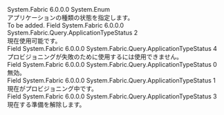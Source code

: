 <Type Name="ApplicationTypeStatus" FullName="System.Fabric.Query.ApplicationTypeStatus">
  <TypeSignature Language="C#" Value="public enum ApplicationTypeStatus" />
  <TypeSignature Language="ILAsm" Value=".class public auto ansi sealed ApplicationTypeStatus extends System.Enum" />
  <TypeSignature Language="DocId" Value="T:System.Fabric.Query.ApplicationTypeStatus" />
  <TypeSignature Language="VB.NET" Value="Public Enum ApplicationTypeStatus" />
  <TypeSignature Language="F#" Value="type ApplicationTypeStatus = " />
  <AssemblyInfo>
    <AssemblyName>System.Fabric</AssemblyName>
    <AssemblyVersion>6.0.0.0</AssemblyVersion>
  </AssemblyInfo>
  <Base>
    <BaseTypeName>System.Enum</BaseTypeName>
  </Base>
  <Docs>
    <summary>
            アプリケーションの種類の状態を指定します。
            </summary>
    <remarks>To be added.</remarks>
  </Docs>
  <Members>
    <Member MemberName="Available">
      <MemberSignature Language="C#" Value="Available" />
      <MemberSignature Language="ILAsm" Value=".field public static literal valuetype System.Fabric.Query.ApplicationTypeStatus Available = int32(2)" />
      <MemberSignature Language="DocId" Value="F:System.Fabric.Query.ApplicationTypeStatus.Available" />
      <MemberSignature Language="VB.NET" Value="Available" />
      <MemberSignature Language="F#" Value="Available = 2" Usage="System.Fabric.Query.ApplicationTypeStatus.Available" />
      <MemberType>Field</MemberType>
      <AssemblyInfo>
        <AssemblyName>System.Fabric</AssemblyName>
        <AssemblyVersion>6.0.0.0</AssemblyVersion>
      </AssemblyInfo>
      <ReturnValue>
        <ReturnType>System.Fabric.Query.ApplicationTypeStatus</ReturnType>
      </ReturnValue>
      <MemberValue>2</MemberValue>
      <Docs>
        <summary>
            現在使用可能です。
            </summary>
      </Docs>
    </Member>
    <Member MemberName="Failed">
      <MemberSignature Language="C#" Value="Failed" />
      <MemberSignature Language="ILAsm" Value=".field public static literal valuetype System.Fabric.Query.ApplicationTypeStatus Failed = int32(4)" />
      <MemberSignature Language="DocId" Value="F:System.Fabric.Query.ApplicationTypeStatus.Failed" />
      <MemberSignature Language="VB.NET" Value="Failed" />
      <MemberSignature Language="F#" Value="Failed = 4" Usage="System.Fabric.Query.ApplicationTypeStatus.Failed" />
      <MemberType>Field</MemberType>
      <AssemblyInfo>
        <AssemblyName>System.Fabric</AssemblyName>
        <AssemblyVersion>6.0.0.0</AssemblyVersion>
      </AssemblyInfo>
      <ReturnValue>
        <ReturnType>System.Fabric.Query.ApplicationTypeStatus</ReturnType>
      </ReturnValue>
      <MemberValue>4</MemberValue>
      <Docs>
        <summary>
            プロビジョニングが失敗のために使用するには使用できません。
            </summary>
      </Docs>
    </Member>
    <Member MemberName="Invalid">
      <MemberSignature Language="C#" Value="Invalid" />
      <MemberSignature Language="ILAsm" Value=".field public static literal valuetype System.Fabric.Query.ApplicationTypeStatus Invalid = int32(0)" />
      <MemberSignature Language="DocId" Value="F:System.Fabric.Query.ApplicationTypeStatus.Invalid" />
      <MemberSignature Language="VB.NET" Value="Invalid" />
      <MemberSignature Language="F#" Value="Invalid = 0" Usage="System.Fabric.Query.ApplicationTypeStatus.Invalid" />
      <MemberType>Field</MemberType>
      <AssemblyInfo>
        <AssemblyName>System.Fabric</AssemblyName>
        <AssemblyVersion>6.0.0.0</AssemblyVersion>
      </AssemblyInfo>
      <ReturnValue>
        <ReturnType>System.Fabric.Query.ApplicationTypeStatus</ReturnType>
      </ReturnValue>
      <MemberValue>0</MemberValue>
      <Docs>
        <summary>
            無効。
            </summary>
      </Docs>
    </Member>
    <Member MemberName="Provisioning">
      <MemberSignature Language="C#" Value="Provisioning" />
      <MemberSignature Language="ILAsm" Value=".field public static literal valuetype System.Fabric.Query.ApplicationTypeStatus Provisioning = int32(1)" />
      <MemberSignature Language="DocId" Value="F:System.Fabric.Query.ApplicationTypeStatus.Provisioning" />
      <MemberSignature Language="VB.NET" Value="Provisioning" />
      <MemberSignature Language="F#" Value="Provisioning = 1" Usage="System.Fabric.Query.ApplicationTypeStatus.Provisioning" />
      <MemberType>Field</MemberType>
      <AssemblyInfo>
        <AssemblyName>System.Fabric</AssemblyName>
        <AssemblyVersion>6.0.0.0</AssemblyVersion>
      </AssemblyInfo>
      <ReturnValue>
        <ReturnType>System.Fabric.Query.ApplicationTypeStatus</ReturnType>
      </ReturnValue>
      <MemberValue>1</MemberValue>
      <Docs>
        <summary>
            現在がプロビジョニング中です。
            </summary>
      </Docs>
    </Member>
    <Member MemberName="Unprovisioning">
      <MemberSignature Language="C#" Value="Unprovisioning" />
      <MemberSignature Language="ILAsm" Value=".field public static literal valuetype System.Fabric.Query.ApplicationTypeStatus Unprovisioning = int32(3)" />
      <MemberSignature Language="DocId" Value="F:System.Fabric.Query.ApplicationTypeStatus.Unprovisioning" />
      <MemberSignature Language="VB.NET" Value="Unprovisioning" />
      <MemberSignature Language="F#" Value="Unprovisioning = 3" Usage="System.Fabric.Query.ApplicationTypeStatus.Unprovisioning" />
      <MemberType>Field</MemberType>
      <AssemblyInfo>
        <AssemblyName>System.Fabric</AssemblyName>
        <AssemblyVersion>6.0.0.0</AssemblyVersion>
      </AssemblyInfo>
      <ReturnValue>
        <ReturnType>System.Fabric.Query.ApplicationTypeStatus</ReturnType>
      </ReturnValue>
      <MemberValue>3</MemberValue>
      <Docs>
        <summary>
            現在する準備を解除します。
            </summary>
      </Docs>
    </Member>
  </Members>
</Type>